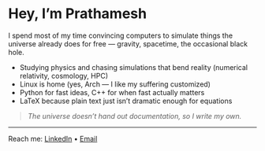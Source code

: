 # Hey, I’m Prathamesh  

I spend most of my time convincing computers to simulate things the universe already does for free — gravity, spacetime, the occasional black hole.  

- Studying physics and chasing simulations that bend reality (numerical relativity, cosmology, HPC)  
- Linux is home (yes, Arch — I like my suffering customized)  
- Python for fast ideas, C++ for when fast actually matters  
- LaTeX because plain text just isn’t dramatic enough for equations  

> *The universe doesn’t hand out documentation, so I write my own.*  

---

Reach me: [LinkedIn](https://www.linkedin.com/in/prathamesh-changde-81bb30217/) • [Email](mailto:changdeprathamesh@gmail.com)  
